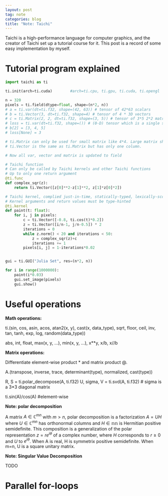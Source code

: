 ```yaml
---
layout: post
tag: note
categories: blog
title: "Note: Taichi"
---
```


Taichi is a high-performance language for computer graphics, and the creator of Taichi set up a tutorial course for it. This post is a record of some easy implementation by myself.

# Tutorial program explained

```python
import taichi as ti

ti.init(arch=ti.cuda)        #arch=ti.cpu, ti.gpu, ti.cuda, ti.opengl

n = 320
pixels = ti.field(dtype=float, shape=(n*2, n))
# a = ti.var(dt=ti.f32, shape=(42, 63)) # tensor of 42*63 scalars
# b = ti.Vector(3, dt=ti.f32, shape=4) # tensor of 4 * 3D vectors
# c = ti.Matrix(2, 2, dt=ti.f32, shape=(3, 5)) # tensor of 3*5 2*2 matrices
# loss = ti.var(dt=ti.f32, shape=()) # (0-D) tensor which is a single scalar
# b[2] = [3, 4, 5]
# loss[None] = 3

# ti.Matrix can only be used for small matrix like 4*4. Large matrix should be used as 2D tensor of scalars
# ti.Vector is the same as ti.Matrix but has only one column.

# Now all var, vector and matrix is updated to field

# Taichi function
# Can only be called by Taichi kernels and other Taichi functions
# Up to only one return argument 
@ti.func
def complex_sqr(z):
    return ti.Vector([z[0]**2-z[1]**2, z[1]*z[0]*2])

# Taichi kernel, complied just-in-time, statically-typed, lexically-scoped, parallel and differentiable
# Kernel arguments and return values must be type-hinted
@ti.kernel
def paint(t: float):
    for i, j in pixels:
        c = ti.Vector([-0.8, ti.cos(t)*0.2])
        z = ti.Vector([i/n-1, j/n-0.5]) * 2
        iterations = 0
        while z.norm() < 20 and iterations < 50:
            z = complex_sqr(z)+c
            iterations += 1
        pixels[i, j] = 1-iterations*0.02


gui = ti.GUI("Julia Set", res=(n*2, n))

for i in range(1000000):
    paint(i*0.03)
    gui.set_image(pixels)
    gui.show()
```

# Useful operations

**Math operations:**

ti.(sin, cos, asin, acos, atan2(x, y), cast(x, data_type), sqrt, floor, ceil, inv, tan, tanh, exp, log, random(data_type))

abs, int, float, max(x, y, ...), min(x, y, ...), x**y, x/b, x//b

**Matrix operations:**

Differentiate element-wise product * and matrix product @.

A.(transpose, inverse, trace, determinant(type), normalized, cast(type))

R, S = ti.polar_decompose(A, ti.f32) 
U, sigma, V = ti.svd(A, ti.f32) # sigma is a 3*3 diagonal matrix

ti.sin(A)/cos(A) #element-wise

**Note: polar decomposition**

A matrix $A\in \mathbb{C}^{mn}$ with $m>n$, polar decomposition is a factorization $A=UH$ where $U\in \mathbb{C}^{mn}$ has orthonormal columns and $H\in\mathbb{nn}$ is Hermitian positive semidefinite. This composition is a generalization of the polar representation $z=re^{i\theta}$ of a complex number, where $H$ corresponds to $r\geq 0$ and $U$ to $e^{i\theta}$. When A is real, H is symmetrix positive semidefinite. When m=n, U is a square unitary matrix.

**Note: Singular Value Decomposition**

TODO

# Parallel for-loops
